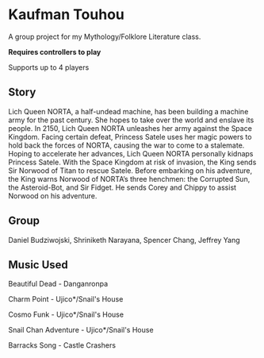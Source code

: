 # Kaufman Touhou
A group project for my Mythology/Folklore Literature class.

**Requires controllers to play**

Supports up to 4 players

## Story

Lich Queen NORTA, a half-undead machine, has been building a machine army for the past century. She hopes to take over the world and enslave its people. In 2150, Lich Queen NORTA unleashes her army against the Space Kingdom. Facing certain defeat, Princess Satele uses her magic powers to hold back the forces of NORTA, causing the war to come to a stalemate. Hoping to accelerate her advances, Lich Queen NORTA personally kidnaps Princess Satele. With the Space Kingdom at risk of invasion, the King sends Sir Norwood of Titan to rescue Satele. Before embarking on his adventure, the King warns Norwood of NORTA’s three henchmen: the Corrupted Sun, the Asteroid-Bot, and Sir Fidget. He sends Corey and Chippy to assist Norwood on his adventure.

## Group
Daniel Budziwojski, Shriniketh Narayana, Spencer Chang, Jeffrey Yang

## Music Used

Beautiful Dead - Danganronpa

Charm Point - Ujico*/Snail's House

Cosmo Funk - Ujico*/Snail's House

Snail Chan Adventure - Ujico*/Snail's House

Barracks Song - Castle Crashers
